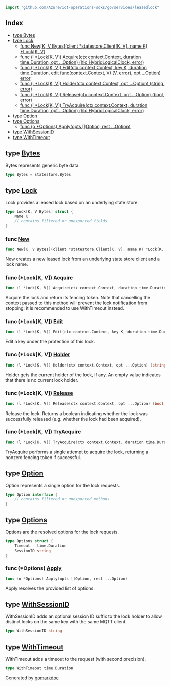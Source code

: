 <!-- Code generated by gomarkdoc. DO NOT EDIT -->

```go
import "github.com/Azure/iot-operations-sdks/go/services/leasedlock"
```

## Index

- [type Bytes](<#Bytes>)
- [type Lock](<#Lock>)
  - [func New\[K, V Bytes\]\(client \*statestore.Client\[K, V\], name K\) \*Lock\[K, V\]](<#New>)
  - [func \(l \*Lock\[K, V\]\) Acquire\(ctx context.Context, duration time.Duration, opt ...Option\) \(hlc.HybridLogicalClock, error\)](<#Lock[K, V].Acquire>)
  - [func \(l \*Lock\[K, V\]\) Edit\(ctx context.Context, key K, duration time.Duration, edit func\(context.Context, V\) \(V, error\), opt ...Option\) error](<#Lock[K, V].Edit>)
  - [func \(l \*Lock\[K, V\]\) Holder\(ctx context.Context, opt ...Option\) \(string, error\)](<#Lock[K, V].Holder>)
  - [func \(l \*Lock\[K, V\]\) Release\(ctx context.Context, opt ...Option\) \(bool, error\)](<#Lock[K, V].Release>)
  - [func \(l \*Lock\[K, V\]\) TryAcquire\(ctx context.Context, duration time.Duration, opt ...Option\) \(hlc.HybridLogicalClock, error\)](<#Lock[K, V].TryAcquire>)
- [type Option](<#Option>)
- [type Options](<#Options>)
  - [func \(o \*Options\) Apply\(opts \[\]Option, rest ...Option\)](<#Options.Apply>)
- [type WithSessionID](<#WithSessionID>)
- [type WithTimeout](<#WithTimeout>)


<a name="Bytes"></a>
## type [Bytes](<https://github.com/Azure/iot-operations-sdks/blob/main/go/services/leasedlock/lock.go#L15>)

Bytes represents generic byte data.

```go
type Bytes = statestore.Bytes
```

<a name="Lock"></a>
## type [Lock](<https://github.com/Azure/iot-operations-sdks/blob/main/go/services/leasedlock/lock.go#L18-L22>)

Lock provides a leased lock based on an underlying state store.

```go
type Lock[K, V Bytes] struct {
    Name K
    // contains filtered or unexported fields
}
```

<a name="New"></a>
### func [New](<https://github.com/Azure/iot-operations-sdks/blob/main/go/services/leasedlock/lock.go#L27>)

```go
func New[K, V Bytes](client *statestore.Client[K, V], name K) *Lock[K, V]
```

New creates a new leased lock from an underlying state store client and a lock name.

<a name="Lock[K, V].Acquire"></a>
### func \(\*Lock\[K, V\]\) [Acquire](<https://github.com/Azure/iot-operations-sdks/blob/main/go/services/leasedlock/lock.go#L65-L69>)

```go
func (l *Lock[K, V]) Acquire(ctx context.Context, duration time.Duration, opt ...Option) (hlc.HybridLogicalClock, error)
```

Acquire the lock and return its fencing token. Note that cancelling the context passed to this method will prevent the lock notification from stopping; it is recommended to use WithTimeout instead.

<a name="Lock[K, V].Edit"></a>
### func \(\*Lock\[K, V\]\) [Edit](<https://github.com/Azure/iot-operations-sdks/blob/main/go/services/leasedlock/edit.go#L13-L19>)

```go
func (l *Lock[K, V]) Edit(ctx context.Context, key K, duration time.Duration, edit func(context.Context, V) (V, error), opt ...Option) error
```

Edit a key under the protection of this lock.

<a name="Lock[K, V].Holder"></a>
### func \(\*Lock\[K, V\]\) [Holder](<https://github.com/Azure/iot-operations-sdks/blob/main/go/services/leasedlock/lock.go#L140-L143>)

```go
func (l *Lock[K, V]) Holder(ctx context.Context, opt ...Option) (string, error)
```

Holder gets the current holder of the lock, if any. An empty value indicates that there is no current lock holder.

<a name="Lock[K, V].Release"></a>
### func \(\*Lock\[K, V\]\) [Release](<https://github.com/Azure/iot-operations-sdks/blob/main/go/services/leasedlock/lock.go#L124-L127>)

```go
func (l *Lock[K, V]) Release(ctx context.Context, opt ...Option) (bool, error)
```

Release the lock. Returns a boolean indicating whether the lock was successfully released \(e.g. whether the lock had been acquired\).

<a name="Lock[K, V].TryAcquire"></a>
### func \(\*Lock\[K, V\]\) [TryAcquire](<https://github.com/Azure/iot-operations-sdks/blob/main/go/services/leasedlock/lock.go#L40-L44>)

```go
func (l *Lock[K, V]) TryAcquire(ctx context.Context, duration time.Duration, opt ...Option) (hlc.HybridLogicalClock, error)
```

TryAcquire performs a single attempt to acquire the lock, returning a nonzero fencing token if successful.

<a name="Option"></a>
## type [Option](<https://github.com/Azure/iot-operations-sdks/blob/main/go/services/leasedlock/options.go#L14>)

Option represents a single option for the lock requests.

```go
type Option interface {
    // contains filtered or unexported methods
}
```

<a name="Options"></a>
## type [Options](<https://github.com/Azure/iot-operations-sdks/blob/main/go/services/leasedlock/options.go#L17-L20>)

Options are the resolved options for the lock requests.

```go
type Options struct {
    Timeout   time.Duration
    SessionID string
}
```

<a name="Options.Apply"></a>
### func \(\*Options\) [Apply](<https://github.com/Azure/iot-operations-sdks/blob/main/go/services/leasedlock/options.go#L31-L34>)

```go
func (o *Options) Apply(opts []Option, rest ...Option)
```

Apply resolves the provided list of options.

<a name="WithSessionID"></a>
## type [WithSessionID](<https://github.com/Azure/iot-operations-sdks/blob/main/go/services/leasedlock/options.go#L27>)

WithSessionID adds an optional session ID suffix to the lock holder to allow distinct locks on the same key with the same MQTT client.

```go
type WithSessionID string
```

<a name="WithTimeout"></a>
## type [WithTimeout](<https://github.com/Azure/iot-operations-sdks/blob/main/go/services/leasedlock/options.go#L23>)

WithTimeout adds a timeout to the request \(with second precision\).

```go
type WithTimeout time.Duration
```

Generated by [gomarkdoc](<https://github.com/princjef/gomarkdoc>)
